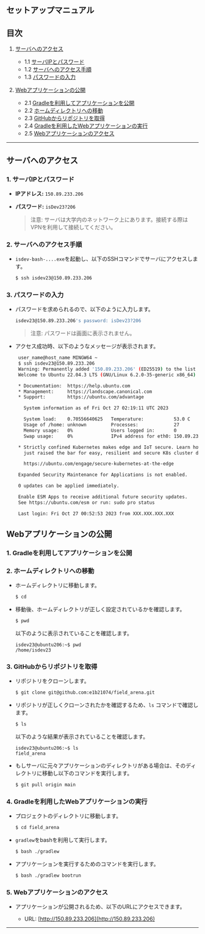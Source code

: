 ## セットアップマニュアル

## 目次

1. [サーバへのアクセス](#サーバへのアクセス)
    - 1.1 [サーバIPとパスワード](#1-サーバipとパスワード)
    - 1.2 [サーバへのアクセス手順](#2-サーバへのアクセス手順)
    - 1.3 [パスワードの入力](#3-パスワードの入力)

2. [Webアプリケーションの公開](#webアプリケーションの公開)
    - 2.1 [Gradleを利用してアプリケーションを公開](#1-gradleを利用してアプリケーションを公開)
    - 2.2 [ホームディレクトリへの移動](#2-ホームディレクトリへの移動)
    - 2.3 [GitHubからリポジトリを取得](#3-githubからリポジトリを取得)
    - 2.4 [Gradleを利用したWebアプリケーションの実行](#4-gradleを利用したwebアプリケーションの実行)
    - 2.5 [Webアプリケーションのアクセス](#5-webアプリケーションのアクセス)

---

## サーバへのアクセス

### 1. サーバIPとパスワード

- **IPアドレス:** `150.89.233.206`
- **パスワード:** `isDev23?206`

   > 注意: サーバは大学内のネットワーク上にあります。接続する際はVPNを利用して接続してください。

### 2. サーバへのアクセス手順

   - `isdev-bash-....exe`を起動し、以下のSSHコマンドでサーバにアクセスします。

     ```bash
     $ ssh isdev23@150.89.233.206
     ```

### 3. パスワードの入力

   - パスワードを求められるので、以下のように入力します。

     ```bash
     isdev23@150.89.233.206's password: isDev23?206
     ```

     > 注意: パスワードは画面に表示されません。

   - アクセス成功時、以下のようなメッセージが表示されます。

     ```bash
      user_name@host_name MINGW64 ~
      $ ssh isdev23@150.89.233.206
      Warning: Permanently added '150.89.233.206' (ED25519) to the list of known hosts.
      Welcome to Ubuntu 22.04.3 LTS (GNU/Linux 6.2.0-35-generic x86_64)

      * Documentation:  https://help.ubuntu.com
      * Management:     https://landscape.canonical.com
      * Support:        https://ubuntu.com/advantage

        System information as of Fri Oct 27 02:19:11 UTC 2023

        System load:    0.70556640625   Temperature:           53.0 C
        Usage of /home: unknown         Processes:             27
        Memory usage:   0%              Users logged in:       0
        Swap usage:     0%              IPv4 address for eth0: 150.89.233.206

      * Strictly confined Kubernetes makes edge and IoT secure. Learn how MicroK8s
        just raised the bar for easy, resilient and secure K8s cluster deployment.

        https://ubuntu.com/engage/secure-kubernetes-at-the-edge

      Expanded Security Maintenance for Applications is not enabled.

      0 updates can be applied immediately.

      Enable ESM Apps to receive additional future security updates.
      See https://ubuntu.com/esm or run: sudo pro status

      Last login: Fri Oct 27 00:52:53 2023 from XXX.XXX.XXX.XXX
     ```

## Webアプリケーションの公開

### 1. Gradleを利用してアプリケーションを公開

### 2. ホームディレクトリへの移動

   - ホームディレクトリに移動します。

     ```bash
     $ cd
     ```

   - 移動後、ホームディレクトリが正しく設定されているかを確認します。

     ```bash
     $ pwd
     ```

     以下のように表示されていることを確認します。

     ```
     isdev23@ubuntu206:~$ pwd
     /home/isdev23
     ```

### 3. GitHubからリポジトリを取得

   - リポジトリをクローンします。

     ```bash
     $ git clone git@github.com:e1b21074/field_arena.git
     ```

   - リポジトリが正しくクローンされたかを確認するため、`ls` コマンドで確認します。

     ```bash
     $ ls
     ```

     以下のような結果が表示されていることを確認します。

     ```
     isdev23@ubuntu206:~$ ls
     field_arena
     ```

   - もしサーバに元々アプリケーションのディレクトリがある場合は、そのディレクトリに移動し以下のコマンドを実行します。

     ```bash
     $ git pull origin main
     ```

### 4. Gradleを利用したWebアプリケーションの実行

   - プロジェクトのディレクトリに移動します。

     ```bash
     $ cd field_arena
     ```

   - `gradlew`をbashを利用して実行します。

     ```bash
     $ bash ./gradlew
     ```

   - アプリケーションを実行するためのコマンドを実行します。

     ```bash
     $ bash ./gradlew bootrun
     ```

### 5. Webアプリケーションのアクセス

   - アプリケーションが公開されるため、以下のURLにアクセスできます。

     - URL: [http://150.89.233.206](http://150.89.233.206)

---
